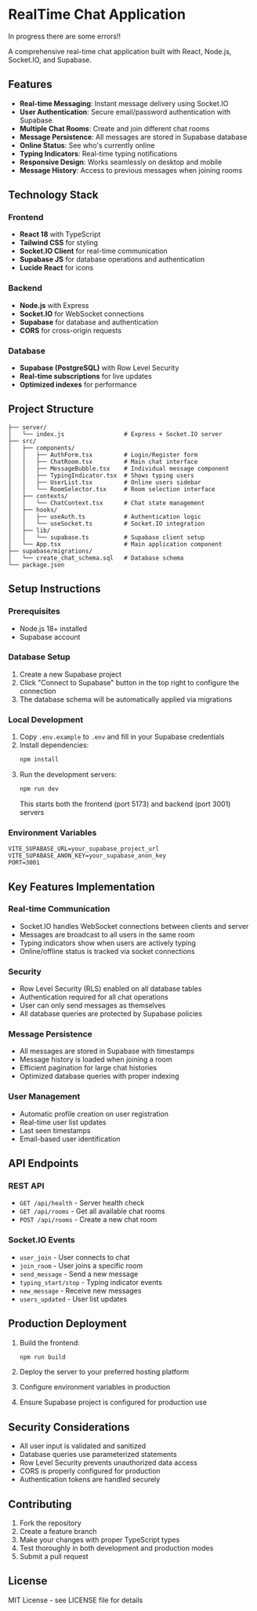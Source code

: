 # RealTime Chat Application
In progress there are some errors!!

A comprehensive real-time chat application built with React, Node.js, Socket.IO, and Supabase.

## Features

- **Real-time Messaging**: Instant message delivery using Socket.IO
- **User Authentication**: Secure email/password authentication with Supabase
- **Multiple Chat Rooms**: Create and join different chat rooms
- **Message Persistence**: All messages are stored in Supabase database
- **Online Status**: See who's currently online
- **Typing Indicators**: Real-time typing notifications
- **Responsive Design**: Works seamlessly on desktop and mobile
- **Message History**: Access to previous messages when joining rooms

## Technology Stack

### Frontend
- **React 18** with TypeScript
- **Tailwind CSS** for styling
- **Socket.IO Client** for real-time communication
- **Supabase JS** for database operations and authentication
- **Lucide React** for icons

### Backend
- **Node.js** with Express
- **Socket.IO** for WebSocket connections
- **Supabase** for database and authentication
- **CORS** for cross-origin requests

### Database
- **Supabase (PostgreSQL)** with Row Level Security
- **Real-time subscriptions** for live updates
- **Optimized indexes** for performance

## Project Structure

```
├── server/
│   └── index.js                 # Express + Socket.IO server
├── src/
│   ├── components/
│   │   ├── AuthForm.tsx         # Login/Register form
│   │   ├── ChatRoom.tsx         # Main chat interface
│   │   ├── MessageBubble.tsx    # Individual message component
│   │   ├── TypingIndicator.tsx  # Shows typing users
│   │   ├── UserList.tsx         # Online users sidebar
│   │   └── RoomSelector.tsx     # Room selection interface
│   ├── contexts/
│   │   └── ChatContext.tsx      # Chat state management
│   ├── hooks/
│   │   ├── useAuth.ts           # Authentication logic
│   │   └── useSocket.ts         # Socket.IO integration
│   ├── lib/
│   │   └── supabase.ts          # Supabase client setup
│   └── App.tsx                  # Main application component
├── supabase/migrations/
│   └── create_chat_schema.sql   # Database schema
└── package.json
```

## Setup Instructions

### Prerequisites
- Node.js 18+ installed
- Supabase account

### Database Setup
1. Create a new Supabase project
2. Click "Connect to Supabase" button in the top right to configure the connection
3. The database schema will be automatically applied via migrations

### Local Development
1. Copy `.env.example` to `.env` and fill in your Supabase credentials
2. Install dependencies:
   ```bash
   npm install
   ```
3. Run the development servers:
   ```bash
   npm run dev
   ```
   This starts both the frontend (port 5173) and backend (port 3001) servers

### Environment Variables
```
VITE_SUPABASE_URL=your_supabase_project_url
VITE_SUPABASE_ANON_KEY=your_supabase_anon_key
PORT=3001
```

## Key Features Implementation

### Real-time Communication
- Socket.IO handles WebSocket connections between clients and server
- Messages are broadcast to all users in the same room
- Typing indicators show when users are actively typing
- Online/offline status is tracked via socket connections

### Security
- Row Level Security (RLS) enabled on all database tables
- Authentication required for all chat operations
- User can only send messages as themselves
- All database queries are protected by Supabase policies

### Message Persistence
- All messages are stored in Supabase with timestamps
- Message history is loaded when joining a room
- Efficient pagination for large chat histories
- Optimized database queries with proper indexing

### User Management
- Automatic profile creation on user registration
- Real-time user list updates
- Last seen timestamps
- Email-based user identification

## API Endpoints

### REST API
- `GET /api/health` - Server health check
- `GET /api/rooms` - Get all available chat rooms
- `POST /api/rooms` - Create a new chat room

### Socket.IO Events
- `user_join` - User connects to chat
- `join_room` - User joins a specific room
- `send_message` - Send a new message
- `typing_start/stop` - Typing indicator events
- `new_message` - Receive new messages
- `users_updated` - User list updates

## Production Deployment

1. Build the frontend:
   ```bash
   npm run build
   ```

2. Deploy the server to your preferred hosting platform
3. Configure environment variables in production
4. Ensure Supabase project is configured for production use

## Security Considerations

- All user input is validated and sanitized
- Database queries use parameterized statements
- Row Level Security prevents unauthorized data access
- CORS is properly configured for production
- Authentication tokens are handled securely

## Contributing

1. Fork the repository
2. Create a feature branch
3. Make your changes with proper TypeScript types
4. Test thoroughly in both development and production modes
5. Submit a pull request

## License

MIT License - see LICENSE file for details
